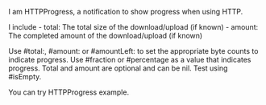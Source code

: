 I am HTTPProgress, a notification to show progress when using HTTP.I include	- total: The total size of the download/upload (if known)	- amount: The completed amount of the download/upload (if known)Use #total:, #amount: or #amountLeft: to set the appropriate byte counts to indicate progress.Use #fraction or #percentage as a value that indicates progress.Total and amount are optional and can be nil. Test using #isEmpty.You can try 	HTTPProgress example.